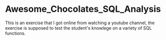 # Awesome_Chocolates_SQL_Analysis

This is an exercise that I got online from watching a youtube channel, the exercise is supposed to test the student's knowlege on a variety of SQL functions.
